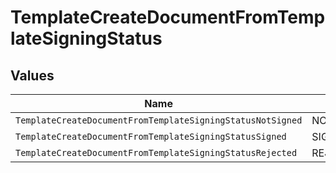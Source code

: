 # TemplateCreateDocumentFromTemplateSigningStatus


## Values

| Name                                                       | Value                                                      |
| ---------------------------------------------------------- | ---------------------------------------------------------- |
| `TemplateCreateDocumentFromTemplateSigningStatusNotSigned` | NOT_SIGNED                                                 |
| `TemplateCreateDocumentFromTemplateSigningStatusSigned`    | SIGNED                                                     |
| `TemplateCreateDocumentFromTemplateSigningStatusRejected`  | REJECTED                                                   |